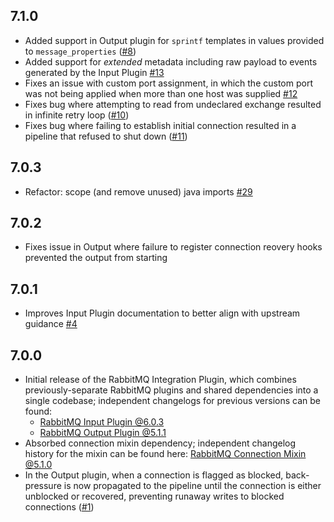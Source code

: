 ## 7.1.0
  - Added support in Output plugin for `sprintf` templates in values provided to `message_properties` ([#8](https://github.com/logstash-plugins/logstash-integration-rabbitmq/issues/8))
  - Added support for _extended_ metadata including raw payload to events generated by the Input Plugin [#13](https://github.com/logstash-plugins/logstash-integration-rabbitmq/issues/13)
  - Fixes an issue with custom port assignment, in which the custom port was not being applied when more than one host was supplied [#12](https://github.com/logstash-plugins/logstash-integration-rabbitmq/pull/12)
  - Fixes bug where attempting to read from undeclared exchange resulted in infinite retry loop ([#10](https://github.com/logstash-plugins/logstash-integration-rabbitmq/issues/10))
  - Fixes bug where failing to establish initial connection resulted in a pipeline that refused to shut down ([#11](https://github.com/logstash-plugins/logstash-integration-rabbitmq/issues/11))

## 7.0.3
  - Refactor: scope (and remove unused) java imports [#29](https://github.com/logstash-plugins/logstash-integration-rabbitmq/pull/29)

## 7.0.2
  - Fixes issue in Output where failure to register connection reovery hooks prevented the output from starting

## 7.0.1
  - Improves Input Plugin documentation to better align with upstream guidance [#4](https://github.com/logstash-plugins/logstash-integration-rabbitmq/pull/4)

## 7.0.0
  - Initial release of the RabbitMQ Integration Plugin, which combines
    previously-separate RabbitMQ plugins and shared dependencies into a single
    codebase; independent changelogs for previous versions can be found:
     - [RabbitMQ Input Plugin @6.0.3](https://github.com/logstash-plugins/logstash-input-rabbitmq/blob/v6.0.3/CHANGELOG.md)
     - [RabbitMQ Output Plugin @5.1.1](https://github.com/logstash-plugins/logstash-output-rabbitmq/blob/v5.1.1/CHANGELOG.md)
  - Absorbed connection mixin dependency; independent changelog history for
    the mixin can be found here: [RabbitMQ Connection Mixin @5.1.0](https://github.com/logstash-plugins/logstash-mixin-rabbitmq_connection/blob/v5.1.0/CHANGELOG.md)
  - In the Output plugin, when a connection is flagged as blocked, back-pressure is now propagated to the pipeline until the connection is either unblocked or recovered, preventing runaway writes to blocked connections ([#1](https://github.com/logstash-plugins/logstash-integration-rabbitmq/pull/1))

